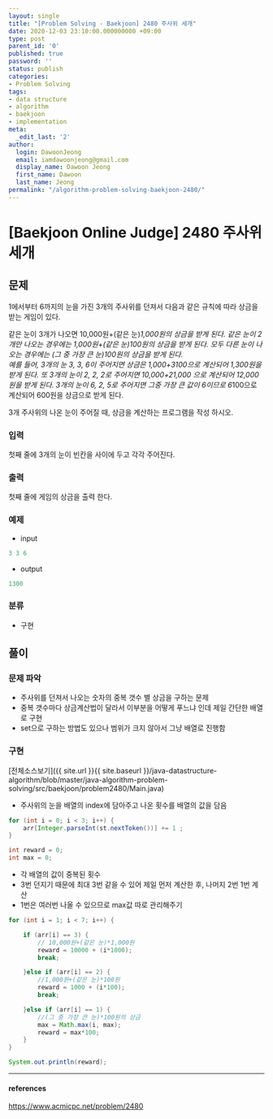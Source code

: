 ```yaml
---
layout: single
title: "[Problem Solving - Baekjoon] 2480 주사위 세개"
date: 2020-12-03 23:10:00.000000000 +09:00
type: post
parent_id: '0'
published: true
password: ''
status: publish
categories:
- Problem Solving
tags:
- data structure
- algorithm
- baekjoon
- implementation
meta:
  _edit_last: '2'
author:
  login: DawoonJeong
  email: iamdawoonjeong@gmail.com
  display_name: Dawoon Jeong
  first_name: Dawoon
  last_name: Jeong
permalink: "/algorithm-problem-solving-baekjoon-2480/"
---
```

# [Baekjoon Online Judge] 2480 주사위 세개

## 문제
1에서부터 6까지의 눈을 가진 3개의 주사위를 던져서 다음과 같은 규칙에 따라 상금을 받는 게임이 있다.

같은 눈이 3개가 나오면 10,000원+(같은 눈)*1,000원의 상금을 받게 된다.
같은 눈이 2개만 나오는 경우에는 1,000원+(같은 눈)*100원의 상금을 받게 된다.
모두 다른 눈이 나오는 경우에는 (그 중 가장 큰 눈)*100원의 상금을 받게 된다.  
예를 들어, 3개의 눈 3, 3, 6이 주어지면 상금은 1,000+3*100으로 계산되어 1,300원을 받게 된다. 또 3개의 눈이 2, 2, 2로 주어지면 10,000+2*1,000 으로 계산되어 12,000원을 받게 된다. 3개의 눈이 6, 2, 5로 주어지면 그중 가장 큰 값이 6이므로 6*100으로 계산되어 600원을 상금으로 받게 된다.

3개 주사위의 나온 눈이 주어질 때, 상금을 계산하는 프로그램을 작성 하시오.

### 입력
첫째 줄에 3개의 눈이 빈칸을 사이에 두고 각각 주어진다.

### 출력
첫째 줄에 게임의 상금을 출력 한다.  

### 예제
- input

```java
3 3 6
```

- output

```java
1300
```

### 분류
- 구현

## 풀이

### 문제 파악
- 주사위를 던져서 나오는 숫자의 중복 갯수 별 상금을 구하는 문제
- 중복 갯수마다 상금계산법이 달라서 이부분을 어떻게 푸느냐 인데 제일 간단한 배열로 구현
- set으로 구하는 방법도 있으나 범위가 크지 않아서 그냥 배열로 진행함

### 구현

[전체소스보기]({{ site.url }}{{ site.baseurl }}/java-datastructure-algorithm/blob/master/java-algorithm-problem-solving/src/baekjoon/problem2480/Main.java)

- 주사위의 눈을 배열의 index에 담아주고 나온 횟수를 배열의 값을 담음

```java
for (int i = 0; i < 3; i++) {
	arr[Integer.parseInt(st.nextToken())] += 1 ;
}

int reward = 0;
int max = 0;
```

- 각 배열의 값이 중복된 횟수
- 3번 던지기 때문에 최대 3번 같을 수 있어 제일 먼저 계산한 후, 나머지 2번 1번 계산
- 1번은 여러번 나올 수 있으므로 max값 따로 관리해주기

```java
for (int i = 1; i < 7; i++) {

    if (arr[i] == 3) {
        // 10,000원+(같은 눈)*1,000원
        reward = 10000 + (i*1000);
        break;

    }else if (arr[i] == 2) {
        //1,000원+(같은 눈)*100원
        reward = 1000 + (i*100);
        break;

    }else if (arr[i] == 1) {
        //(그 중 가장 큰 눈)*100원의 상금
        max = Math.max(i, max);
        reward = max*100;
    }
}

System.out.println(reward);
```


---


#### references
<https://www.acmicpc.net/problem/2480>
